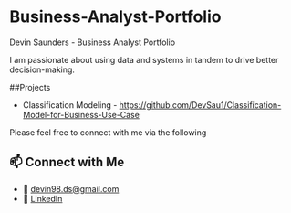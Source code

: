 # Business-Analyst-Portfolio
Devin Saunders - Business Analyst Portfolio

I am passionate about using data and systems in tandem to drive better decision-making. 

##Projects 
- Classification Modeling - https://github.com/DevSau1/Classification-Model-for-Business-Use-Case
  
Please feel free to connect with me via the following 
## 📫 Connect with Me
- 📧 devin98.ds@gmail.com
- 💼 [LinkedIn](https://www.linkedin.com/in/devin-saunders-ds1)
